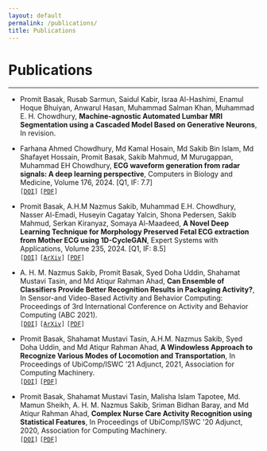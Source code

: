 ```yaml
---
layout: default
permalink: /publications/
title: Publications
---
```


# Publications

<hr class="thin-hr-line">

- Promit Basak, Rusab Sarmun, Saidul Kabir, Israa Al-Hashimi, Enamul Hoque Bhuiyan, Anwarul Hasan, Muhammad Salman Khan, Muhammad E. H. Chowdhury,
  **Machine-agnostic Automated Lumbar MRI Segmentation using a Cascaded Model Based on Generative Neurons**,
  In revision.

- Farhana Ahmed Chowdhury, Md Kamal Hosain, Md Sakib Bin Islam, Md Shafayet Hossain, Promit Basak, Sakib Mahmud, M Murugappan, Muhammad EH Chowdhury,
  **ECG waveform generation from radar signals: A deep learning perspective**,
  Computers in Biology and Medicine, Volume 176, 2024. [Q1, IF: 7.7] <br>
  <code>[<a href="https://doi.org/10.1016/j.compbiomed.2024.108555" target="_blank">DOI</a>]</code> <code>[<a href="{{site.baseurl}}/assets/files/ecg_from_radar.pdf" target="_blank">PDF</a>]</code>

- Promit Basak, A.H.M Nazmus Sakib, Muhammad E.H. Chowdhury, Nasser Al-Emadi, Huseyin Cagatay Yalcin, Shona Pedersen, Sakib Mahmud, Serkan Kiranyaz, Somaya Al-Maadeed,
  **A Novel Deep Learning Technique for Morphology Preserved Fetal ECG extraction from Mother ECG using 1D-CycleGAN**,
  Expert Systems with Applications, Volume 235, 2024. [Q1, IF: 8.5] <br>
  <code>[<a href="https://doi.org/10.1016/j.eswa.2023.121196" target="_blank">DOI</a>]</code> <code>[<a href="https://arxiv.org/abs/2310.03759" target="_blank">ArXiv</a>]</code> <code>[<a href="{{site.baseurl}}/assets/files/fetal_ecg_extraction.pdf" target="_blank">PDF</a>]</code>

- A. H. M. Nazmus Sakib, Promit Basak, Syed Doha Uddin, Shahamat Mustavi Tasin, and Md Atiqur Rahman Ahad,
  **Can Ensemble of Classifiers Provide Better Recognition Results in Packaging Activity?**,
  In Sensor-and Video-Based Activity and Behavior Computing: Proceedings of 3rd International Conference on Activity and Behavior Computing (ABC 2021). <br>
  <code>[<a href="https://doi.org/10.1007/978-981-19-0361-8_10" target="_blank">DOI</a>]</code> <code>[<a href="https://arxiv.org/abs/2211.02965" target="_blank">ArXiv</a>]</code> <code>[<a href="{{site.baseurl}}/assets/files/bento_packaging_activity.pdf" target="_blank">PDF</a>]</code>

- Promit Basak, Shahamat Mustavi Tasin, A.H.M. Nazmus Sakib, Syed Doha Uddin, and Md Atiqur Rahman Ahad,
  **A Windowless Approach to Recognize Various Modes of Locomotion and Transportation**,
  In Proceedings of UbiComp/ISWC ’21 Adjunct, 2021, Association for Computing Machinery. <br>
  <code>[<a href="https://doi.org/10.1145/3460418.3479385" target="_blank">DOI</a>]</code> <code>[<a href="{{site.baseurl}}/assets/files/transportation_mode_recognition.pdf" target="_blank">PDF</a>]</code>

- Promit Basak, Shahamat Mustavi Tasin, Malisha Islam Tapotee, Md. Mamun Sheikh, A. H. M. Nazmus Sakib, Sriman Bidhan Baray, and Md Atiqur Rahman Ahad,
  **Complex Nurse Care Activity Recognition using Statistical Features**,
  In Proceedings of UbiComp/ISWC '20 Adjunct, 2020, Association for Computing Machinery. <br>
  <code>[<a href="https://doi.org/10.1145/3410530.3414338" target="_blank">DOI</a>]</code> <code>[<a href="{{site.baseurl}}/assets/files/nurse_care_activity.pdf" target="_blank">PDF</a>]</code>
